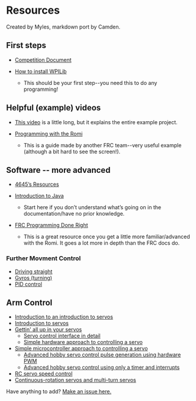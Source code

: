 # Resources
Created by Myles, markdown port by Camden.

## First steps

- [Competition Document](https://docs.google.com/document/d/1qhMfsKyKgqH-K82wfswd5uddgTswYYFBDnPdiJt2Vuo/edit)

- [How to install WPILib](https://docs.google.com/document/d/1LDTW3G4fEHTA7JEDTJQkzmKvFMO_lxTV0XU80y7wLt0/edit?usp=sharing)

  - This should be your first step--you need this to do any programming!

## Helpful (example) videos

- [This video](https://www.youtube.com/watch?v=j5g4nHV3FaY) is a little long, but it explains the entire example project.

- [Programming with the Romi](https://youtu.be/pEDXmgfO6xM?t=2268)

  - This is a guide made by another FRC team--very useful example (although a bit hard to see the screen!).

## Software -- more advanced

- [4645’s Resources](https://docs.google.com/document/d/1WitrzoN6Q6B1IgMO45fV8jzwytaId9Z3TyBcCMq689U/edit)

- [Introduction to Java](https://www.w3schools.com/java/)

  - Start here if you don’t understand what’s going on in the documentation/have no prior knowledge.

- [FRC Programming Done Right](https://frc-pdr.readthedocs.io/en/latest/)

  - This is a great resource once you get a little more familiar/advanced with the Romi. It goes a lot more in depth than the FRC docs do.

### Further Movment Control

- [Driving straight](https://frc-pdr.readthedocs.io/en/latest/control/driving_straight.html)
- [Gyros (turning)](https://frc-pdr.readthedocs.io/en/latest/control/gyro.html)
- [PID control](https://frc-pdr.readthedocs.io/en/latest/control/pid_control.html)

## Arm Control 
- [Introduction to an introduction to servos](https://www.pololu.com/blog/11/introduction-to-an-introduction-to-servos)
- [Introduction to servos](https://www.pololu.com/blog/12/introduction-to-servos)
- [Gettin' all up in your servos](https://www.pololu.com/blog/13/gettin-all-up-in-your-servos)
  - [Servo control interface in detail](https://www.pololu.com/blog/17/servo-control-interface-in-detail)
  - [Simple hardware approach to controlling a servo](https://www.pololu.com/blog/18/simple-hardware-approach-to-controlling-a-servo)
- [Simple microcontroller approach to controlling a servo](https://www.pololu.com/blog/19/simple-microcontroller-approach-to-controlling-a-servo)
  - [Advanced hobby servo control pulse generation using hardware PWM](https://www.pololu.com/blog/20/advanced-hobby-servo-control-pulse-generation-using-hardware-pwm)
  - [Advanced hobby servo control using only a timer and interrupts](https://www.pololu.com/blog/21/advanced-hobby-servo-control-using-only-a-timer-and-interrupts)
- [RC servo speed control](https://www.pololu.com/blog/22/rc-servo-speed-control)
- [Continuous-rotation servos and multi-turn servos](https://www.pololu.com/blog/24/continuous-rotation-servos-and-multi-turn-servos)

Have anything to add? [Make an issue here.](https://github.com/camden-git/romi-docs/issues/new?assignees=&labels=Link+Request&template=add-link.yml)
